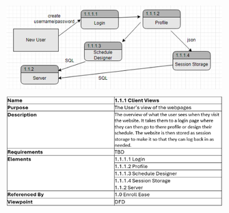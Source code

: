![DFD](https://github.com/MckennahPalmer/CSE430/blob/Team3_GH/DFD%20Client%20View%201.1.1.png)

![table for client view dfd](https://github.com/MckennahPalmer/CSE430/blob/Team3_GH/DFD%20table%20view.png)
